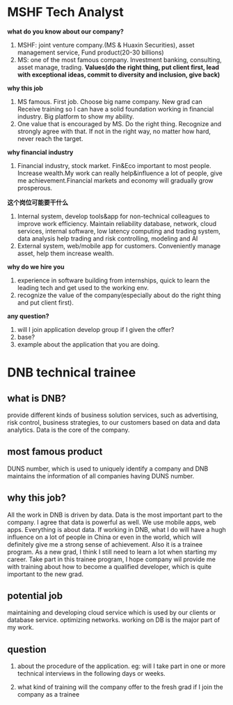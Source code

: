 <!--
# Template

**what do you know about our company?**
 **why this job**
 **这个岗位可能要干什么**
 **why do we hire you**
 **any question?**
 -->

# MSHF Tech Analyst

**what do you know about our company?**

1. MSHF: joint venture company.(MS & Huaxin Securities), asset management service, Fund product(20-30 billions)
2. MS: one of the most famous company. Investment banking, consulting, asset manage, trading. **Values(do the right thing, put client first, lead with exceptional ideas, commit to diversity and inclusion, give back)**

**why this job**

1. MS famous. First job. Choose big name company. New grad can Receive training so I can have a solid foundation working in financial industry. Big platform to show my ability.
1. One value that is encouraged by MS. Do the right thing. Recognize and strongly agree with that. If not in the right way, no matter how hard, never reach the target.

**why financial industry**

1. Financial industry, stock market. Fin&Eco important to most people. Increase wealth.My work can really help&influence a lot of people, give me achievement.Financial markets and economy will gradually grow prosperous.

**这个岗位可能要干什么**

1. Internal system, develop tools&app for non-technical colleagues to improve work efficiency. Maintain reliability database, network, cloud services, internal software, low latency computing and trading system, data analysis help trading and risk controlling, modeling and AI
2. External system, web/mobile app for customers. Conveniently manage asset, help them increase wealth.

**why do we hire you**

1.  experience in software building from internships, quick to learn the leading tech and get used to the working env.
2.  recognize the value of the company(especially about do the right thing and put client first).

**any question?**

1. will I join application develop group if I given the offer?
1. base?
1. example about the application that you are doing.

# DNB technical trainee

## what is DNB?

provide different kinds of business solution services, such as advertising, risk control, business strategies, to our customers based on data and data analytics. Data is the core of the company.

## most famous product

DUNS number, which is used to uniquely identify a company and DNB maintains the information of all companies having DUNS number.

## why this job?

All the work in DNB is driven by data. Data is the most important part to the company. I agree that data is powerful as well. We use mobile apps, web apps. Everything is about data. If working in DNB, what I do will have a hugh influence on a lot of people in China or even in the world, which will definitely give me a strong sense of achievement.
Also it is a trainee program. As a new grad, I think I still need to learn a lot when starting my career. Take part in this trainee program, I hope company wil provide me with training about how to become a qualified developer, which is quite important to the new grad.

## potential job

maintaining and developing cloud service which is used by our clients or database service. optimizing networks.
working on DB is the major part of my work.

## question

1. about the procedure of the application. eg: will I take part in one or more technical interviews in the following days or weeks.

2. what kind of training will the company offer to the fresh grad if I join the company as a trainee
